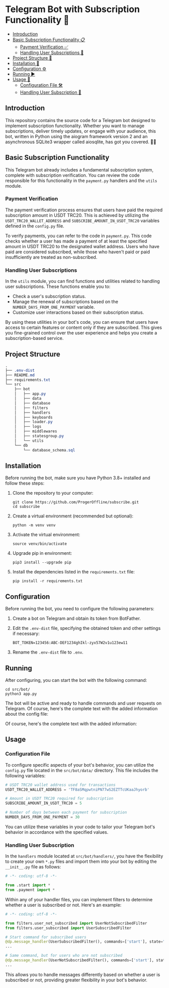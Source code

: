 # Telegram Bot with Subscription Functionality 🤖

- [Introduction](#introduction)
- [Basic Subscription Functionality 📋](#basic-subscription-functionality)
  - [Payment Verification ✅](#payment-verification)
  - [Handling User Subscriptions 🤖](#handling-user-subscriptions)
- [Project Structure 📂](#project-structure)
- [Installation 🚀](#installation)
- [Configuration ⚙️](#configuration)
- [Running ▶️](#running)
- [Usage 📝](#usage)
  - [Configuration File 🛠️](#configuration-file)
  - [Handling User Subscription 🤖](#handling-user-subscription)


## Introduction
This repository contains the source code for a Telegram bot designed to implement subscription functionality. Whether you want to manage subscriptions, deliver timely updates, or engage with your audience, this bot, written in Python using the aiogram framework version 2 and an asynchronous SQLite3 wrapper called aiosqlite, has got you covered. 🤖📱

## Basic Subscription Functionality

This Telegram bot already includes a fundamental subscription system, complete with subscription verification. You can review the code responsible for this functionality in the `payment.py` handlers and the `utils` module.

### Payment Verification

The payment verification process ensures that users have paid the required subscription amount in USDT TRC20. This is achieved by utilizing the `USDT_TRC20_WALLET_ADDRESS` and `SUBSCRIBE_AMOUNT_IN_USDT_TRC20` variables defined in the `config.py` file.

To verify payments, you can refer to the code in `payment.py`. This code checks whether a user has made a payment of at least the specified amount in USDT TRC20 to the designated wallet address. Users who have paid are considered subscribed, while those who haven't paid or paid insufficiently are treated as non-subscribed.

### Handling User Subscriptions

In the `utils` module, you can find functions and utilities related to handling user subscriptions. These functions enable you to:

- Check a user's subscription status.
- Manage the renewal of subscriptions based on the `NUMBER_DAYS_FROM_ONE_PAYMENT` variable.
- Customize user interactions based on their subscription status.

By using these utilities in your bot's code, you can ensure that users have access to certain features or content only if they are subscribed. This gives you fine-grained control over the user experience and helps you create a subscription-based service.

## Project Structure

```css
.
├── .env-dist
├── README.md
├── requirements.txt
└── src
    ├── bot
    │   ├── app.py
    │   ├── data
    │   ├── database
    │   ├── filters
    │   ├── handlers
    │   ├── keyboards
    │   ├── loader.py
    │   ├── logs
    │   ├── middlewares
    │   ├── statesgroup.py
    │   └── utils
    └── db
        └── database_schema.sql
```

## Installation

Before running the bot, make sure you have Python 3.8+ installed and follow these steps:

1. Clone the repository to your computer:
   ```shell
   git clone https://github.com/ProgerOffline/subscribe.git
   cd subscribe
   ```

2. Create a virtual environment (recommended but optional):
   ```shell
   python -m venv venv
   ```

3. Activate the virtual environment:
   ```shell
   source venv/bin/activate
   ```

4. Upgrade pip in environment:
   ```shell
   pip3 install --upgrade pip
   ```

5. Install the dependencies listed in the `requirements.txt` file:
   ```shell
   pip install -r requirements.txt
   ```

## Configuration

Before running the bot, you need to configure the following parameters:

1. Create a bot on Telegram and obtain its token from BotFather.

2. Edit the `.env-dist` file, specifying the obtained token and other settings if necessary:
    ```env
    BOT_TOKEN=123456:ABC-DEF1234ghIkl-zyx57W2v1u123ew11
    ```
3. Rename the `.env-dist` file to `.env`.

## Running 

After configuring, you can start the bot with the following command:
```shell
cd src/bot/
python3 app.py
```

The bot will be active and ready to handle commands and user requests on Telegram.
Of course, here's the complete text with the added information about the config file:

Of course, here's the complete text with the added information:

## Usage

### Configuration File

To configure specific aspects of your bot's behavior, you can utilize the `config.py` file located in the `src/bot/data/` directory. This file includes the following variables:

```python
# USDT TRC20 wallet address used for transactions
USDT_TRC20_WALLET_ADDRESS = 'TF8aSMqpwtniPN77wS2EZTTcUKaaJhyorb'

# Amount in USDT TRC20 required for subscription
SUBSCRIBE_AMOUNT_IN_USDT_TRC20 = 5

# Number of days between each payment for subscription
NUMBER_DAYS_FROM_ONE_PAYMENT = 30
```

You can utilize these variables in your code to tailor your Telegram bot's behavior in accordance with the specified values.

### Handling User Subscription

In the `handlers` module located at `src/bot/handlers/`, you have the flexibility to create your own `*.py` files and import them into your bot by editing the `__init__.py` file as follows:

```python
# -*- coding: utf-8 -*-

from .start import *
from .payment import *
```

Within any of your handler files, you can implement filters to determine whether a user is subscribed or not. Here's an example:

```python
# -*- coding: utf-8 -*-

from filters.user_not_subscribed import UserNotSubscribedFilter
from filters.user_subscribed import UserSubscribedFilter

# Start command for subscribed users
@dp.message_handler(UserSubscribedFilter(), commands=['start'], state="*")
...

# Same command, but for users who are not subscribed
@dp.message_handler(UserNotSubscribedFilter(), commands=['start'], state="*")
...
```

This allows you to handle messages differently based on whether a user is subscribed or not, providing greater flexibility in your bot's behavior.
